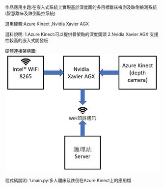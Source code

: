 作品應用主題:在嵌入式系統上實現基於深度圖的多目標離床檢測及跌倒檢測系統(智慧離床及跌倒監控系統)

選用硬體:Azure Kinect ,Nvidia Xavier AGX

選料說明:
    1.Azure Kinect:可以提供骨架點的深度鏡頭
    2.Nvidia Xavier AGX:支援性較高的嵌入式開發板

硬體連接架構圖: 
    ![](在嵌入式系統上實現基於深度圖的多目標離床檢測及跌倒檢測系統/硬體連接架構圖.jpg)

程式碼說明:
    1.main.py:多人離床及跌倒在Azure Kinect上的應用檔
